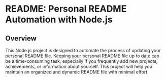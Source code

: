 # README: Personal README Automation with Node.js

## Overview

This Node.js project is designed to automate the process of updating your personal README file. Keeping your personal README file up to date can be a time-consuming task, especially if you frequently add new projects, achievements, or information about yourself. This project will help you maintain an organized and dynamic README file with minimal effort.